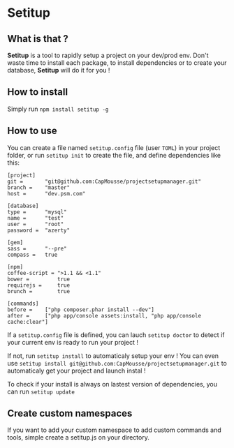 # Setitup

## What is that ?

**Setitup** is a tool to rapidly setup a project on your dev/prod env. Don't waste time to install each package, to install dependencies or to create your database, **Setitup** will do it for you !

## How to install

Simply run `npm install setitup -g`

## How to use

You can create a file named `setitup.config` file (user `TOML`) in your project folder, or run `setitup init` to create the file, and define dependencies like this:

	[project]
	git = 		"git@github.com:CapMousse/projectsetupmanager.git"
	branch = 	"master"
	host = 		"dev.psm.com"
		
	[database]
	type = 		"mysql"
	name =		"test"
	user =		"root"
	password = 	"azerty"
		
	[gem]
	sass = 		"--pre"
	compass = 	true
		
	[npm]
	coffee-script = ">1.1 && <1.1"
	bower = 		true
	requirejs = 	true
	brunch = 		true
	
	[commands]
	before =	["php composer.phar install --dev"]
	after = 	["php app/console assets:install, "php app/console cache:clear"]

		
If a `setitup.config` file is defined, you can lauch `setitup doctor` to detect if your current env is ready to run your project !

If not, run `setitup install` to automaticaly setup your env ! You can even use `setitup install git@github.com:CapMousse/projectsetupmanager.git` to automaticaly get your project and launch instal !

To check if your install is always on lastest version of dependencies, you can run `setitup update`

## Create custom namespaces

If you want to add your custom namespace to add custom commands and tools, simple create a setitup.js on your directory.

